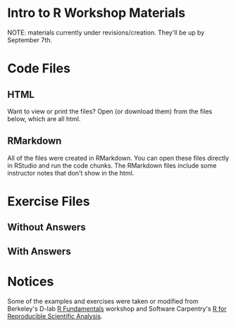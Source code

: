 # Intro to R Workshop Materials

NOTE: materials currently under revisions/creation.  They'll be up by September 7th.

# Code Files

## HTML

Want to view or print the files?  Open (or download them) from the files below, which are all html.



## RMarkdown

All of the files were created in RMarkdown.  You can open these files directly in RStudio and run the code chunks.  The RMarkdown files include some instructor notes that don't show in the html. 


# Exercise Files

## Without Answers

## With Answers


# Notices

Some of the examples and exercises were taken or modified from Berkeley's D-lab [R Fundamentals](https://github.com/dlab-berkeley/R-Fundamentals) workshop and Software Carpentry's [R for Reproducible Scientific Analysis](http://swcarpentry.github.io/r-novice-gapminder/). 
